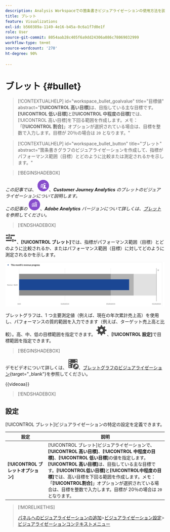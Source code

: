 ```yaml
---
description: Analysis Workspaceでの箇条書きビジュアライゼーションの使用方法を説明します。 箇条書きのビジュアライゼーションを使用すると、他のパフォーマンス範囲（目標）との比較または測定を行うことができます。
title: ブレット
feature: Visualizations
exl-id: b560389a-1149-4e16-b45a-0c6a1f7d0e1f
role: User
source-git-commit: 8054aab28c405f6a9dd24306a086c78069032999
workflow-type: tm+mt
source-wordcount: '270'
ht-degree: 90%

---
```


# ブレット {#bullet}

<!-- markdownlint-disable MD034 -->

>[!CONTEXTUALHELP]
>id="workspace_bullet_goalvalue"
>title="目標値"
>abstract="**[!UICONTROL 高い目標]**&#x200B;は、目指している主な目標です。**[!UICONTROL 低い目標]**&#x200B;と&#x200B;**[!UICONTROL 中程度の目標]**&#x200B;では、[!UICONTROL 高い目標]を下回る範囲を作成します。メモ：「**[!UICONTROL 割合]**」オプションが選択されている場合は、目標を整数で入力します。目標が 20％の場合は `20` となります。"

<!-- markdownlint-enable MD034 -->

<!-- markdownlint-disable MD034 -->

>[!CONTEXTUALHELP]
>id="workspace_bullet_button"
>title="ブレット"
>abstract="箇条書きグラフのビジュアライゼーションを作成して、指標がパフォーマンス範囲（目標）とどのように比較または測定されるかを示します。"

<!-- markdownlint-enable MD034 -->

>[!BEGINSHADEBOX]

_この記事では、_ ![CustomerJourneyAnalytics](/help/assets/icons/CustomerJourneyAnalytics.svg)、_&#x200B;**Customer Journey Analytics** のブレットのビジュアライゼーションについて説明します。_<br/>_この記事の_ ![AdobeAnalytics](/help/assets/icons/AdobeAnalytics.svg)、_&#x200B;**Adobe Analytics** バージョンについて詳しくは、[ブレット](https://experienceleague.adobe.com/ja/docs/analytics/analyze/analysis-workspace/visualizations/bullet-graph)を参照してください。_

>[!ENDSHADEBOX]

![GraphBullet](/help/assets/icons/GraphBullet.svg)、**[!UICONTROL ブレット]**&#x200B;では、指標がパフォーマンス範囲（目標）とどのように比較されるか、またはパフォーマンス範囲（目標）に対してどのように測定されるかを示します。

![ブレットグラフのビジュアライゼーション](assets/bullet.png)

ブレットグラフは、1 つ主要測定値（例えば、現在の年次累計売上高）を使用し、パフォーマンスの質的範囲を入力できます（例えば、ターゲット売上高と比較）。高、中、低の目標範囲を指定できます。![設定](/help/assets/icons/Setting.svg)、**[!UICONTROL 設定]**&#x200B;で目標範囲を指定できます。

>[!BEGINSHADEBOX]

デモビデオについて詳しくは、![VideoCheckedOut](/help/assets/icons/VideoCheckedOut.svg)、[ブレットグラフのビジュアライゼーション](https://video.tv.adobe.com/v/23989/?quality=12/?quality=12&learn=on){target="_blank"}を参照してください。

{{videoaa}}

>[!ENDSHADEBOX]


## 設定

[!UICONTROL ブレット]ビジュアライゼーションの特定の設定を定義できます。

| 設定 | 説明 |
|---|---|
| **[!UICONTROL ブレットオプション]** | [!UICONTROL ブレット]ビジュアライゼーションで、**[!UICONTROL 高い目標]**、**[!UICONTROL 中程度の目標]**、**[!UICONTROL 低い目標]**&#x200B;の値を指定します。<br/>**[!UICONTROL 高い目標&#x200B;]**&#x200B;は、目指している主な目標です。**[!UICONTROL &#x200B;低い目標&#x200B;]**&#x200B;と&#x200B;**[!UICONTROL &#x200B;中程度の目標&#x200B;]**&#x200B;では、高い目標を下回る範囲を作成します。メモ：「**[!UICONTROL &#x200B;割合&#x200B;]**」オプションが選択されている場合は、目標を整数で入力します。目標が 20％の場合は `20` となります。 |

>[!MORELIKETHIS]
>
>[パネルへのビジュアライゼーションの追加](/help/analysis-workspace/visualizations/freeform-analysis-visualizations.md#add-visualizations-to-a-panel)
>&#x200B;>[ビジュアライゼーション設定](/help/analysis-workspace/visualizations/freeform-analysis-visualizations.md#settings)
>&#x200B;>[ビジュアライゼーションコンテキストメニュー](/help/analysis-workspace/visualizations/freeform-analysis-visualizations.md#context-menu)
>

